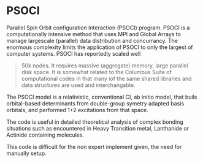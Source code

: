# PSOCI
Parallel Spin Orbit configuration Interaction (PSOCI) program. 
PSOCI is a computationally intensive method that uses MPI and Global Arrays to manage 
largescale (parallel) data distribution and concurrancy. The enormous complexity limits 
the application of PSOCI to only the largest of computer systems. PSOCI has reportedly scaled well
>50k nodes. It requires massive (aggregate) memory, large parallel disk space. It is somewhat related 
to the Columbus Suite of computational codes in that many iof the same shared libraries and data structures are used
and interchangable.

The PSOCI model is a relativistic, conventional CI, ab initio model, that buils orbital-based determinants 
from double-group symetry adapted basis orbitals, and performed 1+2 excitations from that space. 

The code is useful in detailed theoretical analysis of complex bonding situations such as encountered 
in Heavy Transition metal, Lanthanide or Actinide containing molecules.

This code is difficult for the non expert implement given, the need for manually setup.
